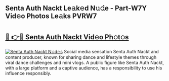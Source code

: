 ## Senta Auth Nackt Le𝚊k𝚎d N𝚞𝚍e - Part-W7Y Vid𝚎o Photos Le𝚊ks PVRW7

# <h2><a href="http://fb0f5c.evod.top/?m=Senta+Auth+Nackt">🔗 👉🔴 Senta Auth Nackt Vid𝚎o Ph𝚘t𝚘s</a></h2>

[![Senta Auth Nackt N𝚞d𝚎s](https://i.imgur.com/8V9OHl7.gif)](http://fb0f5c.evod.top/?m=Senta+Auth+Nackt)
Social media sensation Senta Auth Nackt and content producer, known for sharing dance and lifestyle themes through viral dance challenges and mini vlogs. A public figure like Senta Auth Nackt, with a large platform and a captive audience, has a responsibility to use his influence responsibly. 
